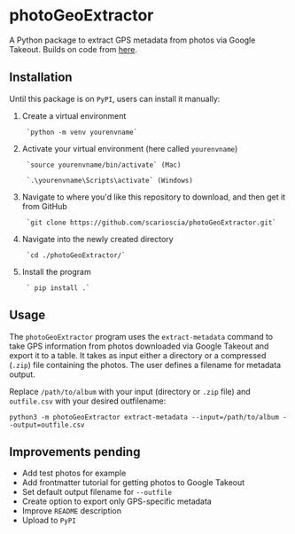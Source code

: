 # photoGeoExtractor

A Python package to extract GPS metadata from photos via Google Takeout. Builds on code from [here](https://max-coding.medium.com/download-all-your-google-photos-and-extract-exif-metadata-into-a-csv-file-using-python-and-pandas-4a65de8392ab).

## Installation 
Until this package is on `PyPI`, users can install it manually: 

1. Create a virtual environment

        `python -m venv yourenvname`

2. Activate your virtual environment (here called `yourenvname`)

        `source yourenvname/bin/activate` (Mac)

        `.\yourenvname\Scripts\activate` (Windows)

3. Navigate to where you'd like this repository to download, and then get it from GitHub

        `git clone https://github.com/scarioscia/photoGeoExtractor.git`

4. Navigate into the newly created directory 

        `cd ./photoGeoExtractor/`

5. Install the program 

        ` pip install .`


## Usage
The `photoGeoExtractor` program uses the `extract-metadata` command to take GPS information from photos downloaded via Google Takeout and export it to a table. It takes as input either a directory or a compressed (`.zip`) file containing the photos. The user defines a filename for metadata output. 

Replace `/path/to/album` with your input (directory or `.zip` file) and `outfile.csv` with your desired outfilename: 

`python3 -m photoGeoExtractor extract-metadata --input=/path/to/album --output=outfile.csv`


## Improvements pending 
- Add test photos for example 
- Add frontmatter tutorial for getting photos to Google Takeout 
- Set default output filename for `--outfile`
- Create option to export only GPS-specific metadata 
- Improve `README` description
- Upload to `PyPI`  

